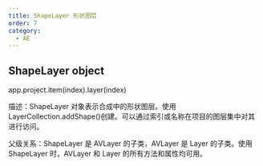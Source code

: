 ```yaml
---
title: ShapeLayer 形状图层
order: 7
category:
  - AE
---
```


## ShapeLayer object

app.project.item(index).layer(index)

描述：ShapeLayer 对象表示合成中的形状图层。使用 LayerCollection.addShape()创建。可以通过索引或名称在项目的图层集中对其进行访问。

父级关系：ShapeLayer 是 AVLayer 的子类，AVLayer 是 Layer 的子类。使用 ShapeLayer 时，AVLayer 和 Layer 的所有方法和属性均可用。

